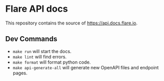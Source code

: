 # Flare API docs

This repository contains the source of https://api.docs.flare.io.

## Dev Commands

- `make run` will start the docs.
- `make lint` will find errors.
- `make format` will format python code.
- `make api-generate-all` will generate new OpenAPI files and endpoint pages.

